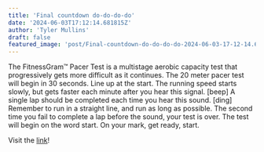 ```yaml
---
title: 'Final countdown do-do-do-do'
date: '2024-06-03T17:12:14.681815Z'
author: 'Tyler Mullins'
draft: false
featured_image: 'post/Final-countdown-do-do-do-do-2024-06-03-17-12-14.681815/random.jpg'
---
```


The FitnessGram™ Pacer Test is a multistage aerobic capacity test that progressively gets more difficult as it continues. The 20 meter pacer test will begin in 30 seconds. Line up at the start. The running speed starts slowly, but gets faster each minute after you hear this signal. [beep] A single lap should be completed each time you hear this sound. [ding] Remember to run in a straight line, and run as long as possible. The second time you fail to complete a lap before the sound, your test is over. The test will begin on the word start. On your mark, get ready, start.

Visit the [link](https://pages.cs.wisc.edu/~harron/)!
